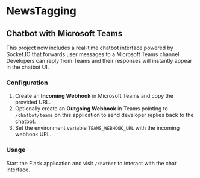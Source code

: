 # NewsTagging

## Chatbot with Microsoft Teams

This project now includes a real-time chatbot interface powered by Socket.IO
that forwards user messages to a Microsoft Teams channel. Developers can reply
from Teams and their responses will instantly appear in the chatbot UI.

### Configuration

1. Create an **Incoming Webhook** in Microsoft Teams and copy the provided
   URL.
2. Optionally create an **Outgoing Webhook** in Teams pointing to
   `/chatbot/teams` on this application to send developer replies back to the
   chatbot.
3. Set the environment variable `TEAMS_WEBHOOK_URL` with the incoming webhook
   URL.

### Usage

Start the Flask application and visit `/chatbot` to interact with the chat
interface.
